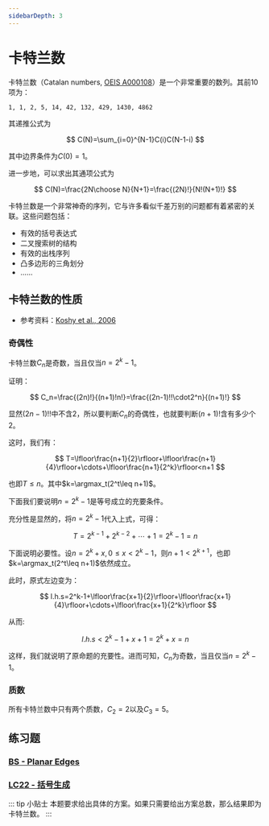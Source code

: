 ```yaml
---
sidebarDepth: 3
---
```


# 卡特兰数

卡特兰数（Catalan numbers, [OEIS A000108](https://oeis.org/A000108)）是一个非常重要的数列。其前10项为：

```
1, 1, 2, 5, 14, 42, 132, 429, 1430, 4862
```

其递推公式为

$$
C(N)=\sum_{i=0}^{N-1}C(i)C(N-1-i)
$$

其中边界条件为$C(0)=1$。

进一步地，可以求出其通项公式为

$$
C(N)=\frac{2N\choose N}{N+1}=\frac{(2N)!}{N!(N+1)!}
$$

卡特兰数是一个非常神奇的序列，它与许多看似千差万别的问题都有着紧密的关联。这些问题包括：

- 有效的括号表达式
- 二叉搜索树的结构
- 有效的出栈序列
- 凸多边形的三角划分
- ……

## 卡特兰数的性质

- 参考资料：[Koshy et al., 2006](https://www.maa.org/sites/default/files/Koshy-CMJ-2006.pdf)

### 奇偶性

卡特兰数$C_n$是奇数，当且仅当$n=2^k-1$。

证明：

$$
C_n=\frac{(2n)!}{(n+1)!n!}=\frac{(2n-1)!!\cdot2^n}{(n+1)!}
$$

显然$(2n-1)!!$中不含$2$，所以要判断$C_n$的奇偶性，也就要判断$(n+1)!$含有多少个$2$。

这时，我们有：

$$
T=\lfloor\frac{n+1}{2}\rfloor+\lfloor\frac{n+1}{4}\rfloor+\cdots+\lfloor\frac{n+1}{2^k}\rfloor<n+1
$$

也即$T\leq n$。其中$k=\argmax_t(2^t\leq n+1)$。

下面我们要说明$n=2^k-1$是等号成立的充要条件。

充分性是显然的，将$n=2^k-1$代入上式，可得：

$$
T=2^{k-1}+2^{k-2}+\cdots+1=2^k-1=n
$$

下面说明必要性。设$n=2^k+x,0\leq x<2^k-1$，则$n+1<2^{k+1}$，也即$k=\argmax_t(2^t\leq n+1)$依然成立。

此时，原式左边变为：

$$
l.h.s=2^k-1+\lfloor\frac{x+1}{2}\rfloor+\lfloor\frac{x+1}{4}\rfloor+\cdots+\lfloor\frac{x+1}{2^k}\rfloor
$$

从而:

$$
l.h.s<2^k-1+x+1=2^k+x=n
$$

这样，我们就说明了原命题的充要性。进而可知，$C_n$为奇数，当且仅当$n=2^k-1$。

### 质数

所有卡特兰数中只有两个质数，$C_2=2$以及$C_3=5$。

## 练习题

### [BS - Planar Edges](https://binarysearch.com/problems/Planar-Edges)

### [LC22 - 括号生成](https://leetcode-cn.com/problems/generate-parentheses/)

::: tip 小贴士
本题要求给出具体的方案。如果只需要给出方案总数，那么结果即为卡特兰数。
:::

<Utterances />
